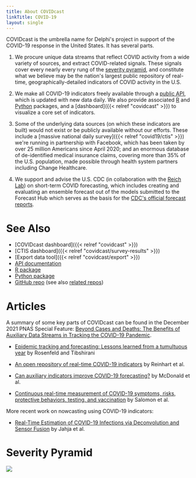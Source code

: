 ```yaml
---
title: About COVIDcast
linkTitle: COVID-19
layout: single
---
```


COVIDcast is the umbrella name for Delphi's project in support of the COVID-19
response in the United States. It has several parts.

1. We procure unique data streams that reflect COVID activity from a wide
  variety of sources, and extract COVID-related signals. These signals cover
  every nearly every rung of the [severity pyramid](#severity-pyramid), and
  constitute what we believe may be the nation's largest public repository of
  real-time, geographically-detailed indicators of COVID activity in the U.S.

2. We make all COVID-19 indicators freely available through a
  [public API](https://cmu-delphi.github.io/delphi-epidata/api/covidcast.html),
  which is updated with new data daily. We also provide associated
  [R](https://cmu-delphi.github.io/covidcast/covidcastR/) and
  [Python](https://cmu-delphi.github.io/covidcast/covidcast-py/html/) packages, 
  and a [dashboard]({{< relref "covidcast" >}}) to visualize a core set of
  indicators. 

3. Some of the underlying data sources (on which these indicators are built)
  would not exist or be publicly available without our efforts. These include a
  [massive national daily survey]({{< relref "covid19/ctis" >}}) we're running
  in partnership with Facebook, which has been taken by over 25 million
  Americans since April 2020; and an enormous database of de-identified medical
  insurance claims, covering more than 35% of the U.S. population, made possible
  through health system partners including Change Healthcare.

4. We support and advise the U.S. CDC (in collaboration with the
  [Reich Lab](https://reichlab.io/)) on short-term COVID forecasting, which 
  includes creating and evaluating an ensemble forecast out of the models
  submitted to the Forecast Hub which serves as the basis for the
  [CDC's official forecast
  reports](https://www.cdc.gov/coronavirus/2019-ncov/covid-data/forecasting-us.html). 

# See Also

- [COVIDcast dashboard]({{< relref "covidcast" >}})
- [CTIS dashboard]({{< relref "covidcast/survey-results" >}})
- [Export data tool]({{< relref "covidcast/export" >}})
- [API documentation](https://cmu-delphi.github.io/delphi-epidata/api/covidcast.html)
- [R package](https://cmu-delphi.github.io/covidcast/covidcastR/)
- [Python package](https://cmu-delphi.github.io/covidcast/covidcast-py/html/)
- [GitHub repo](https://www.github.com/cmu-delphi/covidcast/) (see also
  [related repos](https://github.com/cmu-delphi/covidcast/#related-repos))
  
# Articles

A summary of some key parts of COVIDcast can be found in the December 2021 PNAS
Special Feature: [Beyond Cases and Deaths: The Benefits of Auxiliary Data
Streams in Tracking the COVID-19 Pandemic](https://www.pnas.org/cc/beyond-cases-and-deaths).

- [Epidemic tracking and forecasting: Lessons learned from a tumultuous
  year](https://www.pnas.org/content/118/51/e2111456118?cct=2522)
  by Rosenfeld and Tibshirani

- [An open repository of real-time COVID-19
  indicators](https://www.pnas.org/content/118/51/e2111452118?cct=2522)
  by Reinhart et al.

- [Can auxiliary indicators improve COVID-19
  forecasting?](https://www.pnas.org/cc/beyond-cases-and-deaths) by McDonald et 
  al.

- [Continuous real-time measurement of COVID-19 symptoms, risks, protective
  behaviors, testing, and vaccination](https://www.pnas.org/content/118/51/e2111454118?cct=2522)
  by Salomon et al.

More recent work on nowcasting using COVID-19 indicators:

- [Real-Time Estimation of COVID-19 Infections via Deconvolution and Sensor
  Fusion](https://arxiv.org/abs/2112.06697)
  by Jahja et al. 

# Severity Pyramid

![](images/severity-pyramid)
